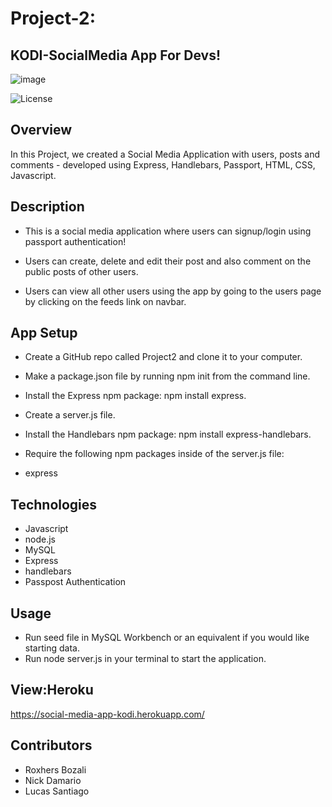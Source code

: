 # Project-2: 
## KODI-SocialMedia App For Devs!
![image](https://user-images.githubusercontent.com/49447293/101258415-5e797080-36f0-11eb-86e9-1c2c9cc65ec5.png)

![License](https://img.shields.io/badge/License-APACHE2.0-blue.svg)<br />

## Overview
In this Project, we created a Social Media Application with users, posts and comments - developed using Express, Handlebars, Passport, HTML, CSS, Javascript.

## Description

* This is a social media application where users can signup/login using passport authentication!

* Users can create, delete and edit their post and also comment on the public posts of other users.

* Users can view all other users using the app by going to the users page by clicking on the feeds link on navbar.

## App Setup

* Create a GitHub repo called Project2 and clone it to your computer.


* Make a package.json file by running npm init from the command line.


* Install the Express npm package: npm install express.


* Create a server.js file.


* Install the Handlebars npm package: npm install express-handlebars.


* Require the following npm packages inside of the server.js file:

* express

## Technologies
 * Javascript
 * node.js
 * MySQL 
 * Express
 * handlebars
 * Passpost Authentication

## Usage
  * Run seed file in MySQL Workbench or an equivalent if you would like starting data.
  * Run node server.js in your terminal to start the application.
  
 ## View:Heroku 
 https://social-media-app-kodi.herokuapp.com/
  

## Contributors
  * Roxhers Bozali
  * Nick Damario
  * Lucas Santiago
